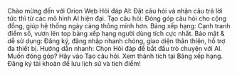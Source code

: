 Chào mừng đến với Orion Web
Hỏi đáp AI: Đặt câu hỏi và nhận câu trả lời tức thì từ các mô hình AI hiện đại.
Tạo câu hỏi: Đóng góp câu hỏi cho cộng đồng, giúp hệ thống ngày càng thông minh hơn.
Bảng xếp hạng: Cạnh tranh điểm số, vươn lên top bảng xếp hạng người dùng tích cực nhất.
Bảo mật & dễ sử dụng: Đăng ký, đăng nhập nhanh chóng, giao diện thân thiện, hỗ trợ đa thiết bị.
Hướng dẫn nhanh:
Chọn Hỏi đáp để bắt đầu trò chuyện với AI.
Muốn đóng góp? Hãy vào Tạo câu hỏi.
Xem thành tích tại Bảng xếp hạng.
Đăng ký tài khoản để lưu lịch sử và tích điểm!
